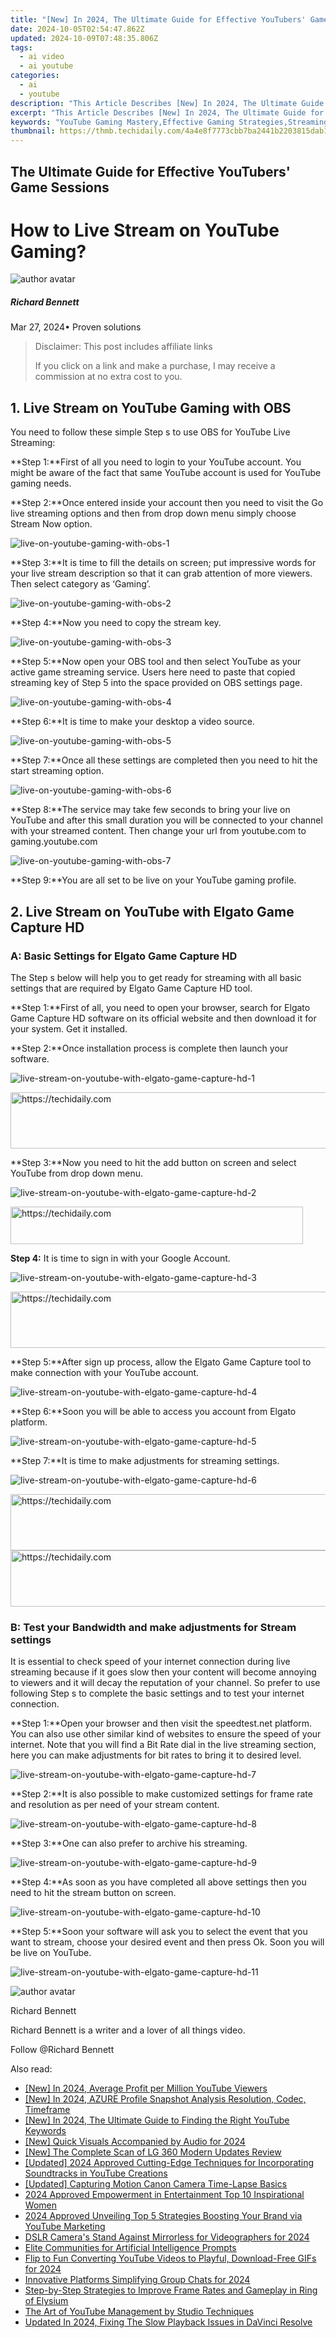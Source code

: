 ```yaml
---
title: "[New] In 2024, The Ultimate Guide for Effective YouTubers' Game Sessions"
date: 2024-10-05T02:54:47.862Z
updated: 2024-10-09T07:48:35.806Z
tags:
  - ai video
  - ai youtube
categories:
  - ai
  - youtube
description: "This Article Describes [New] In 2024, The Ultimate Guide for Effective YouTubers' Game Sessions"
excerpt: "This Article Describes [New] In 2024, The Ultimate Guide for Effective YouTubers' Game Sessions"
keywords: "YouTube Gaming Mastery,Effective Gaming Strategies,Streaming Success Tips,Content Creation for Gamers,Engaging Game Sessions,Gamers' Guide to SEO,Optimizing Gaming Channels"
thumbnail: https://thmb.techidaily.com/4a4e8f7773cbb7ba2441b2203815dab13dab20d5c0f40b64cdaf24434f35396e.jpg
---
```


## The Ultimate Guide for Effective YouTubers' Game Sessions

# How to Live Stream on YouTube Gaming?

![author avatar](https://images.wondershare.com/filmora/article-images/richard-bennett.jpg)

##### Richard Bennett

 Mar 27, 2024• Proven solutions

>  Disclaimer: This post includes affiliate links
>
>  If you click on a link and make a purchase, I may receive a commission at no extra cost to you.
>

## 1\. Live Stream on YouTube Gaming with OBS

 You need to follow these simple Step s to use OBS for YouTube Live Streaming:

**Step 1:**First of all you need to login to your YouTube account. You might be aware of the fact that same YouTube account is used for YouTube gaming needs.

**Step 2:**Once entered inside your account then you need to visit the Go live streaming options and then from drop down menu simply choose Stream Now option.

![live-on-youtube-gaming-with-obs-1 ](https://images.wondershare.com/filmora/article-images/live-on-youtube-gaming-with-obs-1.jpg)

**Step 3:**It is time to fill the details on screen; put impressive words for your live stream description so that it can grab attention of more viewers. Then select category as ‘Gaming’.

![live-on-youtube-gaming-with-obs-2 ](https://images.wondershare.com/filmora/article-images/live-on-youtube-gaming-with-obs-2.jpg)

**Step 4:**Now you need to copy the stream key.

![live-on-youtube-gaming-with-obs-3 ](https://images.wondershare.com/filmora/article-images/live-on-youtube-gaming-with-obs-3.jpg)

**Step 5:**Now open your OBS tool and then select YouTube as your active game streaming service. Users here need to paste that copied streaming key of Step 5 into the space provided on OBS settings page.

![live-on-youtube-gaming-with-obs-4 ](https://images.wondershare.com/filmora/article-images/live-on-youtube-gaming-with-obs-4.jpg)

**Step 6:**It is time to make your desktop a video source.

![live-on-youtube-gaming-with-obs-5 ](https://images.wondershare.com/filmora/article-images/live-on-youtube-gaming-with-obs-5.jpg)

**Step 7:**Once all these settings are completed then you need to hit the start streaming option.

![live-on-youtube-gaming-with-obs-6 ](https://images.wondershare.com/filmora/article-images/live-on-youtube-gaming-with-obs-6.jpg)

**Step 8:**The service may take few seconds to bring your live on YouTube and after this small duration you will be connected to your channel with your streamed content. Then change your url from youtube.com to gaming.youtube.com

![live-on-youtube-gaming-with-obs-7 ](https://images.wondershare.com/filmora/article-images/live-on-youtube-gaming-with-obs-7.jpg)

**Step 9:**You are all set to be live on your YouTube gaming profile.

## 2\. Live Stream on YouTube with Elgato Game Capture HD

### A: Basic Settings for Elgato Game Capture HD

 The Step s below will help you to get ready for streaming with all basic settings that are required by Elgato Game Capture HD tool.

**Step 1:**First of all, you need to open your browser, search for Elgato Game Capture HD software on its official website and then download it for your system. Get it installed.

**Step 2:**Once installation process is complete then launch your software.

![live-stream-on-youtube-with-elgato-game-capture-hd-1 ](https://images.wondershare.com/filmora/article-images/live-stream-on-youtube-with-elgato-game-capture-hd-1.jpg)

<!-- affiliate ads begin -->
<a href="https://appsumo.8odi.net/c/5597632/2100542/7443" target="_top" id="2100542">
  <img src="//a.impactradius-go.com/display-ad/7443-2100542" border="0" alt="https://techidaily.com" width="728" height="90"/>
</a>
<img height="0" width="0" src="https://appsumo.8odi.net/i/5597632/2100542/7443" style="position:absolute;visibility:hidden;" border="0" />
<!-- affiliate ads end -->

**Step 3:**Now you need to hit the add button on screen and select YouTube from drop down menu.

![live-stream-on-youtube-with-elgato-game-capture-hd-2 ](https://images.wondershare.com/filmora/article-images/live-stream-on-youtube-with-elgato-game-capture-hd-2.jpg)

<!-- affiliate ads begin -->
<a href="https://aligracehair.sjv.io/c/5597632/2135404/19272" target="_top" id="2135404">
  <img src="//a.impactradius-go.com/display-ad/19272-2135404" border="0" alt="https://techidaily.com" width="468" height="60"/>
</a>
<img height="0" width="0" src="https://aligracehair.sjv.io/i/5597632/2135404/19272" style="position:absolute;visibility:hidden;" border="0" />
<!-- affiliate ads end -->

**Step 4:** It is time to sign in with your Google Account.

![live-stream-on-youtube-with-elgato-game-capture-hd-3 ](https://images.wondershare.com/filmora/article-images/live-stream-on-youtube-with-elgato-game-capture-hd-3.jpg)

<!-- affiliate ads begin -->
<a href="https://unicoeye.pxf.io/c/5597632/2134236/18498" target="_top" id="2134236">
  <img src="//a.impactradius-go.com/display-ad/18498-2134236" border="0" alt="https://techidaily.com" width="728" height="90"/>
</a>
<img height="0" width="0" src="https://unicoeye.pxf.io/i/5597632/2134236/18498" style="position:absolute;visibility:hidden;" border="0" />
<!-- affiliate ads end -->

**Step 5:**After sign up process, allow the Elgato Game Capture tool to make connection with your YouTube account.

![live-stream-on-youtube-with-elgato-game-capture-hd-4 ](https://images.wondershare.com/filmora/article-images/live-stream-on-youtube-with-elgato-game-capture-hd-4.jpg)

**Step 6:**Soon you will be able to access you account from Elgato platform.

![live-stream-on-youtube-with-elgato-game-capture-hd-5 ](https://images.wondershare.com/filmora/article-images/live-stream-on-youtube-with-elgato-game-capture-hd-5.jpg)

**Step 7:**It is time to make adjustments for streaming settings.

![live-stream-on-youtube-with-elgato-game-capture-hd-6 ](https://images.wondershare.com/filmora/article-images/live-stream-on-youtube-with-elgato-game-capture-hd-6.jpg)

<!-- affiliate ads begin -->
<a href="https://ephamedtechinc.pxf.io/c/5597632/2139322/26400" target="_top" id="2139322">
  <img src="//a.impactradius-go.com/display-ad/26400-2139322" border="0" alt="https://techidaily.com" width="728" height="90"/>
</a>
<img height="0" width="0" src="https://ephamedtechinc.pxf.io/i/5597632/2139322/26400" style="position:absolute;visibility:hidden;" border="0" />
<!-- affiliate ads end -->

<!-- affiliate ads begin -->
<a href="https://appsumo.8odi.net/c/5597632/2105874/7443" target="_top" id="2105874">
  <img src="//a.impactradius-go.com/display-ad/7443-2105874" border="0" alt="https://techidaily.com" width="728" height="90"/>
</a>
<img height="0" width="0" src="https://appsumo.8odi.net/i/5597632/2105874/7443" style="position:absolute;visibility:hidden;" border="0" />
<!-- affiliate ads end -->

### B: Test your Bandwidth and make adjustments for Stream settings

 It is essential to check speed of your internet connection during live streaming because if it goes slow then your content will become annoying to viewers and it will decay the reputation of your channel. So prefer to use following Step s to complete the basic settings and to test your internet connection.

**Step 1:**Open your browser and then visit the speedtest.net platform. You can also use other similar kind of websites to ensure the speed of your internet. Note that you will find a Bit Rate dial in the live streaming section, here you can make adjustments for bit rates to bring it to desired level.

![live-stream-on-youtube-with-elgato-game-capture-hd-7 ](https://images.wondershare.com/filmora/article-images/live-stream-on-youtube-with-elgato-game-capture-hd-7.jpg)

**Step 2:**It is also possible to make customized settings for frame rate and resolution as per need of your stream content.

![live-stream-on-youtube-with-elgato-game-capture-hd-8 ](https://images.wondershare.com/filmora/article-images/live-stream-on-youtube-with-elgato-game-capture-hd-8.jpg)

**Step 3:**One can also prefer to archive his streaming.

![live-stream-on-youtube-with-elgato-game-capture-hd-9 ](https://images.wondershare.com/filmora/article-images/live-stream-on-youtube-with-elgato-game-capture-hd-9.jpg)

**Step 4:**As soon as you have completed all above settings then you need to hit the stream button on screen.

![live-stream-on-youtube-with-elgato-game-capture-hd-10 ](https://images.wondershare.com/filmora/article-images/live-stream-on-youtube-with-elgato-game-capture-hd-10.jpg)

**Step 5:**Soon your software will ask you to select the event that you want to stream, choose your desired event and then press Ok. Soon you will be live on YouTube.

![live-stream-on-youtube-with-elgato-game-capture-hd-11 ](https://images.wondershare.com/filmora/article-images/live-stream-on-youtube-with-elgato-game-capture-hd-11.jpg)

![author avatar](https://images.wondershare.com/filmora/article-images/richard-bennett.jpg)

Richard Bennett

Richard Bennett is a writer and a lover of all things video.

Follow @Richard Bennett

<ins class="adsbygoogle"
     style="display:block"
     data-ad-format="autorelaxed"
     data-ad-client="ca-pub-7571918770474297"
     data-ad-slot="1223367746"></ins>

<ins class="adsbygoogle"
     style="display:block"
     data-ad-client="ca-pub-7571918770474297"
     data-ad-slot="8358498916"
     data-ad-format="auto"
     data-full-width-responsive="true"></ins>

<span class="atpl-alsoreadstyle">Also read:</span>
<div><ul>
<li><a href="https://youtube-web.techidaily.com/n-2024-average-profit-per-million-youtube-viewers/"><u>[New] In 2024, Average Profit per Million YouTube Viewers</u></a></li>
<li><a href="https://facebook-video-content.techidaily.com/new-in-2024-azure-profile-snapshot-analysis-resolution-codec-timeframe/"><u>[New] In 2024, AZURE Profile Snapshot Analysis Resolution, Codec, Timeframe</u></a></li>
<li><a href="https://youtube-web.techidaily.com/n-2024-the-ultimate-guide-to-finding-the-right-youtube-keywords/"><u>[New] In 2024, The Ultimate Guide to Finding the Right YouTube Keywords</u></a></li>
<li><a href="https://screen-sharing-recording.techidaily.com/new-quick-visuals-accompanied-by-audio-for-2024/"><u>[New] Quick Visuals Accompanied by Audio for 2024</u></a></li>
<li><a href="https://fox-links.techidaily.com/new-the-complete-scan-of-lg-360-modern-updates-review/"><u>[New] The Complete Scan of LG 360 Modern Updates Review</u></a></li>
<li><a href="https://youtube-web.techidaily.com/ed-2024-approved-cutting-edge-techniques-for-incorporating-soundtracks-in-youtube-creations/"><u>[Updated] 2024 Approved Cutting-Edge Techniques for Incorporating Soundtracks in YouTube Creations</u></a></li>
<li><a href="https://extra-hints.techidaily.com/updated-capturing-motion-canon-camera-time-lapse-basics/"><u>[Updated] Capturing Motion Canon Camera Time-Lapse Basics</u></a></li>
<li><a href="https://youtube-web.techidaily.com/approved-empowerment-in-entertainment-top-10-inspirational-women/"><u>2024 Approved Empowerment in Entertainment Top 10 Inspirational Women</u></a></li>
<li><a href="https://youtube-web.techidaily.com/approved-unveiling-top-5-strategies-boosting-your-brand-via-youtube-marketing/"><u>2024 Approved Unveiling Top 5 Strategies Boosting Your Brand via YouTube Marketing</u></a></li>
<li><a href="https://youtube-web.techidaily.com/cameras-stand-against-mirrorless-for-videographers-for-2024/"><u>DSLR Camera's Stand Against Mirrorless for Videographers for 2024</u></a></li>
<li><a href="https://tech-hub.techidaily.com/elite-communities-for-artificial-intelligence-prompts/"><u>Elite Communities for Artificial Intelligence Prompts</u></a></li>
<li><a href="https://youtube-web.techidaily.com/to-fun-converting-youtube-videos-to-playful-download-free-gifs-for-2024/"><u>Flip to Fun Converting YouTube Videos to Playful, Download-Free GIFs for 2024</u></a></li>
<li><a href="https://remote-screen-capture.techidaily.com/innovative-platforms-simplifying-group-chats-for-2024/"><u>Innovative Platforms Simplifying Group Chats for 2024</u></a></li>
<li><a href="https://program-issues.techidaily.com/step-by-step-strategies-to-improve-frame-rates-and-gameplay-in-ring-of-elysium/"><u>Step-by-Step Strategies to Improve Frame Rates and Gameplay in Ring of Elysium</u></a></li>
<li><a href="https://youtube-data.techidaily.com/rt-of-youtube-management-by-studio-techniques/"><u>The Art of YouTube Management by Studio Techniques</u></a></li>
<li><a href="https://ai-video-editing.techidaily.com/updated-in-2024-fixing-the-slow-playback-issues-in-davinci-resolve/"><u>Updated In 2024, Fixing The Slow Playback Issues in DaVinci Resolve</u></a></li>
</ul></div>

